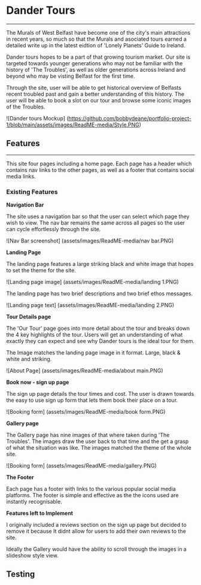 # Dander Tours
<hr>
The Murals of West Belfast have become one of the city's main attractions in recent years, so much so that the Murals and asociated tours earned a detailed write up in the latest eidtion of 'Lonely Planets' Guide to Ireland.

Dander tours hopes to be a part of that growing tourism market. Our site is targeted towards younger generations who may not be familiar with the history of 'The Troubles', as well as older generations across Ireland and beyond who may be visting Belfast for the first time.

Through the site, user will be able to get historical overview of Belfasts recent troubled past and gain a better understanding of this history. The user will be able to book a slot on our tour and browse some iconic images of the Troubles. 

![Dander tours Mockup] (https://github.com/bobbydeane/portfolio-project-1/blob/main/assets/images/ReadME-media/Style.PNG)

## Features
<hr>
This site four pages including a home page. Each page has a header which contains nav links to the other pages, as well as a footer that contains social media links.



### Existing Features


**Navigation Bar**

The site uses a navigation bar so that the user can select which page they wish to view. The nav bar remains the same across all pages so the user can cycle effortlessly through the site.

![Nav Bar screenshot] (assets/images/ReadME-media/nav bar.PNG)



**Landing Page**

The landing page features a large striking black and white image that hopes to set the theme for the site.

![Landing page image] (assets/images/ReadME-media/landing 1.PNG)

The landing page has two brief descriptions and two brief ethos messages.

![Landing page text] (assets/images/ReadME-media/landing 2.PNG)


**Tour Details page**

The 'Our Tour' page goes into more detail about the tour and breaks down the 4 key highlights of the tour. Users will get an understanding of what exactly they can expect and see why Dander tours is the ideal tour for them.

The Image matches the landing page image in it format. Large, black & white and striking.

![About Page] (assets/images/ReadME-media/about main.PNG)



**Book now - sign up page**

The sign up page details the tour times and cost. The user is drawn towards the easy to use sign up form that lets them book their place on a tour.

![Booking form] (assets/images/ReadME-media/book form.PNG)



**Gallery page**

The Gallery page has nine images of that where taken during 'The Troubles'. The images draw the user back to that time and the get a grasp of what the situation was like. The images matched the theme of the whole site.

![Booking form] (assets/images/ReadME-media/gallery.PNG)



**The Footer**

Each page has a footer with links to the various popular social media platforms. The footer is simple and effective as the the icons used are instantly recognisable.


**Features left to Implement**

I originally included a reviews section on the sign up page but decided to remove it because It didnt allow for users to add their own reviews to the site.

Ideally the Gallery would have the ability to scroll through the images in a slideshow style view.


## Testing ##






